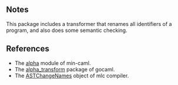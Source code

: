 ## Notes
This package includes a transformer that renames all identifiers of a program, and also does some semantic checking.

## References
- The [alpha](https://github.com/esumii/min-caml/blob/master/alpha.ml#L7) module of min-caml.
- The [alpha_transform](https://github.com/rhysd/gocaml/blob/master/sema/alpha_transform.go#L41) package of gocaml.
- The [ASTChangeNames](https://github.com/j-c-w/mlc/blob/master/src/main/scala/ast_change_names/ASTChangeNames.scala#L10) object of mlc compiler.